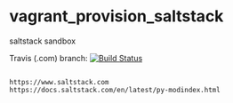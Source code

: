 # vagrant_provision_saltstack
saltstack sandbox

Travis (.com)  branch:
[![Build Status](https://travis-ci.com/githubfoam/vagrant_provision_saltstack.svg?branch=master)](https://travis-ci.com/githubfoam/vagrant_provision_saltstack)  

~~~~

https://www.saltstack.com
https://docs.saltstack.com/en/latest/py-modindex.html
~~~~ 

